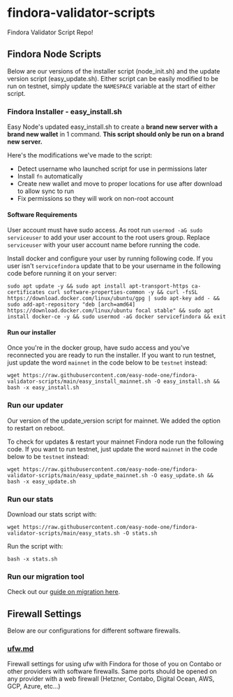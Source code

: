 # findora-validator-scripts
Findora Validator Script Repo!

## Findora Node Scripts
Below are our versions of the installer script (node_init.sh) and the update version script (easy_update.sh). Either script can be easily modified to be run on testnet, simply update the `NAMESPACE` variable at the start of either script.  

### Findora Installer - easy_install.sh
Easy Node's updated easy_install.sh to create a **brand new server with a brand new wallet** in 1 command. **This script should only be run on a brand new server.**

Here's the modifications we've made to the script:
- Detect username who launched script for use in permissions later
- Install `fn` automatically
- Create new wallet and move to proper locations for use after download to allow sync to run
- Fix permissions so they will work on non-root account

#### Software Requirements
User account must have sudo access. As root run `usermod -aG sudo serviceuser` to add your user account to the root users group. Replace `serviceuser` with your user account name before running the code.

Install docker and configure your user by running following code. If you user isn't `servicefindora` update that to be your username in the following code before running it on your server:
```text
sudo apt update -y && sudo apt install apt-transport-https ca-certificates curl software-properties-common -y && curl -fsSL https://download.docker.com/linux/ubuntu/gpg | sudo apt-key add - && sudo add-apt-repository "deb [arch=amd64] https://download.docker.com/linux/ubuntu focal stable" && sudo apt install docker-ce -y && sudo usermod -aG docker servicefindora && exit
```

#### Run our installer
Once you're in the docker group, have sudo access and you've reconnected you are ready to run the installer. If you want to run testnet, just update the word `mainnet` in the code below to be `testnet` instead:
```text
wget https://raw.githubusercontent.com/easy-node-one/findora-validator-scripts/main/easy_install_mainnet.sh -O easy_install.sh && bash -x easy_install.sh
```

### Run our updater
Our version of the update_version script for mainnet. We added the option to restart on reboot.  

To check for updates & restart your mainnet Findora node run the following code. If you want to run testnet, just update the word `mainnet` in the code below to be `testnet` instead:
```text
wget https://raw.githubusercontent.com/easy-node-one/findora-validator-scripts/main/easy_update_mainnet.sh -O easy_update.sh && bash -x easy_update.sh
```

### Run our stats
Download our stats script with:
```text
wget https://raw.githubusercontent.com/easy-node-one/findora-validator-scripts/main/easy_stats.sh -O stats.sh
```

Run the script with:
```text
bash -x stats.sh
```

### Run our migration tool
Check out our [guide on migration here](https://guides.easynode.pro/findora/moving).


## Firewall Settings
Below are our configurations for different software firewalls.  

### [ufw.md](/ufw.md)
Firewall settings for using ufw with Findora for those of you on Contabo or other providers with software firewalls. Same ports should be opened on any provider with a web firewall (Hetzner, Contabo, Digital Ocean, AWS, GCP, Azure, etc...)